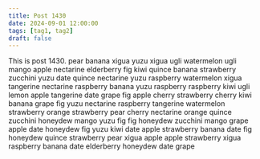 ```yaml
---
title: Post 1430
date: 2024-09-01 12:00:00
tags: [tag1, tag2]
draft: false
---
```

This is post 1430.
pear
banana
xigua
yuzu
xigua
ugli
watermelon
ugli
mango
apple
nectarine
elderberry
fig
kiwi
quince
banana
strawberry
zucchini
yuzu
date
quince
nectarine
yuzu
raspberry
watermelon
xigua
tangerine
nectarine
raspberry
banana
yuzu
raspberry
raspberry
kiwi
ugli
lemon
apple
tangerine
date
grape
fig
apple
cherry
strawberry
cherry
kiwi
banana
grape
fig
yuzu
nectarine
raspberry
tangerine
watermelon
strawberry
orange
strawberry
pear
cherry
nectarine
orange
quince
zucchini
honeydew
mango
yuzu
fig
fig
honeydew
zucchini
mango
grape
apple
date
honeydew
fig
yuzu
kiwi
date
apple
strawberry
banana
date
fig
honeydew
quince
strawberry
pear
xigua
apple
apple
strawberry
xigua
raspberry
banana
date
elderberry
honeydew
date
grape
